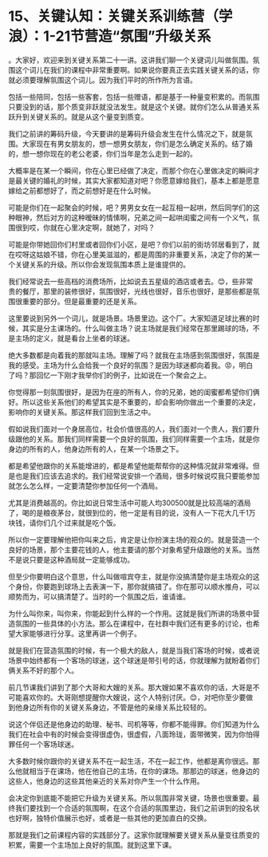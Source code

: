 # 15、关键认知：关键关系训练营（学浪）：1-21节营造“氛围”升级关系

。大家好，欢迎来到关键关系第二十一讲。这讲我们聊一个关键词儿叫做氛围。氛围这个词儿在我们的课程中非常重要啊。如果说你要真正去实践关键关系的话，你就必须要理解氛围这个词儿。因为我们平时的所作所为言语。

包括一些陪同，包括一些客套，包括一些赠语，都是基于一种量变积累的。而氛围只要没到的话，那个质变非跃就没法发生。就是这个关键。就你们怎么从普通关系跃升到关键关系的。就是从这个量变到质变。

我们之前讲的筹码升级，今天要讲的是筹码升级会发生在什么情况之下，就是氛围。大家现在有男女朋友的，想一想男女朋友，你们是怎么确定关系的。结了婚的，想一想你现在的老公老婆，你们当年是怎么走到一起的。

大概率是在某一个瞬间，你在心里已经做了决定，而那个你在心里做决定的瞬间才是最关键的婚礼的时候，其实大家都知道对吧？你愿意嫁给我们，基本上都是愿意嫁给之前都想好了，而之前想好是在什么时候。

可能是你们在一起聚会的时候，吧？男男女女在一起互相一起哄，然后同学们的这种眼神，然后对方的这种暧昧的情愫啊，兄弟之间一起哄闺蜜之间有一个义气，氛围很到哎，你就在心里决定啊，就她了，对吗？

可能是你带她回你们村里或者回你们小区，是吧？你们以前的街坊邻居看到了，就在哎呀这姑娘不错，你在心里美滋滋的，都是周围的非重要关系，决定了你的某一个关键关系的升级。所以你会发现氛围本质上是谁提供的。

我们经常说去一些高档的消费场所，比如说去五星级的酒店或者去。😊，些非常贵的餐厅，那里的装修很好，氛围很好，光线也很好，音乐也很好，是那些都是氛围很重要的部分。但是最重要的还是关系。

这里要说到另外一个词儿，就是场景。场景里边。这个厂。大家知道足球比赛的时候，其实是分主课场的。什么叫做主场？说主场就是我们经常在那里踢球的场，不是主场的定义，就是看台上坐者的球迷。

绝大多数都是向着我的那就叫主场。理解了吗？就我在主场感到氛围很好，氛围是我的感受。主场为什么会给我一个良好的氛围？是因为球迷都向着我。😡，明白了吗？那回忆一下刚才我举你们的例子，比如说在一个聚会之上。

你觉得那一刻氛围很好，是因为在座的所有人，你的兄弟，她的闺蜜都希望你们俩好。所以这些关系他们的希望其实是不重要的，却会影响你做出一个重要的决定，影响你的关键关系。那这样我们回到生活之中。

假如说我们面对一个身居高位，社会价值很高的人，我们面对一个贵人，我们要升级跟他的关系。那我们同样需要一个良好的氛围，我们同样需要一个主场，就是你身边的所有的人，他身边所有的人，在某一个场景之下。

都是希望他跟你的关系能增进的，都是希望他能帮帮你的这种情况就非常难得。但是也是我们应该去追求的。我们经常说安排一个酒局，很多时候说哎我只要能参加就怎么怎么样，一定要清楚你参加任何一个酒局。

尤其是消费越高的。你比如说日常生活中可能人均300500就是比较高端的酒局了，喝的是粮夜茅台，就很到位的，他一定是有目的说，没有人一下花大几千1万块钱，请你们几个过来就是吃个饭。

所以你一定要理解他把你叫来之后，肯定是让你扮演主场的观众的。就是营造一个良好的场景，那个主要花钱的人，他主要请的那个对象希望升级跟他的关系。当然不是说只要是这种酒局就一定能够成功。

但至少你要明白这个意思，什么叫做喧宾夺主，就是你没搞清楚你是主场观众的这个身份，你要跑到球场上去表演一下，那你就搞错了。你在那可以顺水推舟，可以顺势而为，可以搞清楚了。当时的一个氛围之后，谁请谁。

为什么叫你来，叫你来，你能起到什么样的一个作用。这就是我们所讲的场景中营造氛围的一些具体的小方法。那么在课程中，在社群中我们还有更多的讨论，也希望大家能够进行分享。这里再讲一个例子。

就是我们在营造氛围的时候，有一个极大的敌人，就是当我们客场的时候，或者说场景中始终都有一个客场的球迷，这个球迷是带引号的话，你就理解为就盼着你们俩关系不好的那个人。

前几节课我们讲到了那个大哥和大嫂的关系。那大嫂如果不喜欢你的话，大哥是不可能喜欢你的。大哥刚想提醒你大嫂说，这个人特别讨厌。😊，对吧你至少要做到他身边所有你的关键关系身边，不管是他的亲缘关系比较轻的。

说这个伴侣还是他身边的助理、秘书、司机等等，你都不能得罪。你们知道为什么我们在社会中有的时候会变得很虚伪，很虚假，八面玲珑，面带微笑，因为你怕得罪任何一个客场球迷。

大多数时候你跟你的关键关系不在一起生活，不在一起工作，他都是离你很远。那么他就相当于在课场，他在他自己的主场，在你的课场。那那边的球迷，他身边的这些人，他身边的这些其他亲近的关系对你产生一个什么作用。

会决定你到底能不能把它升级为关键关系。所以氛围非常关键，场景也很重要。最终我们要找到一个合适的氛围啊，在这个合适的氛围里边，我们之前讲到的投名状也好啊，独特价值展示也好，或者是一些其他的更加直白的交换。

那就是我们之前课程内容的实践部分了。这家你就理解要关键关系从量变往质变的积累，需要一个主场加上良好的氛围。就到这里下课。

